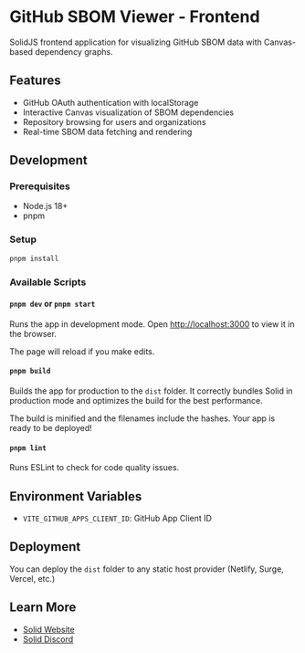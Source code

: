 # GitHub SBOM Viewer - Frontend

SolidJS frontend application for visualizing GitHub SBOM data with
Canvas-based dependency graphs.

## Features

- GitHub OAuth authentication with localStorage
- Interactive Canvas visualization of SBOM dependencies
- Repository browsing for users and organizations
- Real-time SBOM data fetching and rendering

## Development

### Prerequisites

- Node.js 18+
- pnpm

### Setup

```bash
pnpm install
```

### Available Scripts

#### `pnpm dev` or `pnpm start`

Runs the app in development mode.
Open [http://localhost:3000](http://localhost:3000) to view it in the browser.

The page will reload if you make edits.

#### `pnpm build`

Builds the app for production to the `dist` folder.
It correctly bundles Solid in production mode and optimizes the build for the
best performance.

The build is minified and the filenames include the hashes.
Your app is ready to be deployed!

#### `pnpm lint`

Runs ESLint to check for code quality issues.

## Environment Variables

- `VITE_GITHUB_APPS_CLIENT_ID`: GitHub App Client ID

## Deployment

You can deploy the `dist` folder to any static host provider
(Netlify, Surge, Vercel, etc.)

## Learn More

- [Solid Website](https://solidjs.com)
- [Solid Discord](https://discord.com/invite/solidjs)
